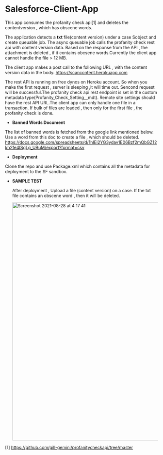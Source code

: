 # Salesforce-Client-App

This app consumes the profanity check api[1] and deletes the contentversion , which has obscene words.

The application detects a **txt** file(content version) under a case Sobject and create queuable job. The async queuable job calls the 
profanity check rest api with content version data. Based on the response from the API , the attachment is deleted , if it contains obcsene 
words.Currently the client app cannot handle the file > 12 MB.

The client app makes a post call to the following URL , with the content version data in the body.
https://scancontent.herokuapp.com

The rest API is running on free dynos on Heroku account. So when you make the first request , server is sleeping ,it will time out. Sencond request will be successful.The profanity check api rest endpoint is set in the custom metadata type(Profanity_Check_Setting__mdt). Remote site settings should have the rest API URL.The client app can only handle one file in a transaction. If bulk of files are loaded , then only for the first file , the profanity check is done.

* **Banned Words Document**

The list of banned words is fetched from the google link mentioned below. Use a word from this doc to create a file , which should be deleted.
https://docs.google.com/spreadsheets/d/1hIEi2YG3ydav1E06Bzf2mQbGZ12kh2fe4ISgLg_UBuM/export?format=csv

* **Deployment**

Clone the repo and use Package.xml which contains all the metadata for deployment to the SF sandbox.

* **SAMPLE TEST**

  After deployment , Upload a file (content version) on a case. If the txt file contains an obscene word , then it will be deleted.
  
  <img width="781" alt="Screenshot 2021-08-28 at 4 17 41" src="https://user-images.githubusercontent.com/1822240/131201810-a0bc7d40-2c7c-43d4-b09e-cee5eb8e8b94.png">


[1] https://github.com/gill-gemini/profanitycheckapi/tree/master
